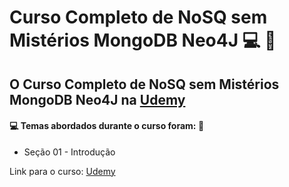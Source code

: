 # Curso Completo de NoSQ sem Mistérios MongoDB Neo4J 💻 :game_die:
## O Curso Completo de NoSQ sem Mistérios MongoDB Neo4J na [Udemy](https://www.udemy.com/course/curso-banco-de-dados-nosql-mongodb-neo4j-redis/)
#### :computer: Temas abordados durante o curso foram: :rocket:
- Seção 01 - Introdução


Link para o curso: [Udemy](https://www.udemy.com/course/curso-banco-de-dados-nosql-mongodb-neo4j-redis/)
